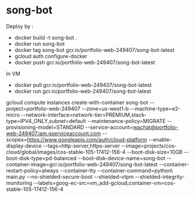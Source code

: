 # song-bot
Deploy by : 
- docker build -t song-bot .
- docker run song-bot
- docker tag song-bot gcr.io/portfolio-web-249407/song-bot-latest
- gcloud auth configure-docker
- docker push gcr.io/portfolio-web-249407/song-bot-latest

In VM
- docker pull gcr.io/portfolio-web-249407/song-bot-latest
- docker run gcr.io/portfolio-web-249407/song-bot-latest

gcloud compute instances create-with-container song-bot --project=portfolio-web-249407 --zone=us-west1-b --machine-type=e2-micro --network-interface=network-tier=PREMIUM,stack-type=IPV4_ONLY,subnet=default --maintenance-policy=MIGRATE --provisioning-model=STANDARD --service-account=wachat@portfolio-web-249407.iam.gserviceaccount.com --scopes=https://www.googleapis.com/auth/cloud-platform --enable-display-device --tags=http-server,https-server --image=projects/cos-cloud/global/images/cos-stable-105-17412-156-4 --boot-disk-size=10GB --boot-disk-type=pd-balanced --boot-disk-device-name=song-bot --container-image=gcr.io/portfolio-web-249407/song-bot-latest --container-restart-policy=always --container-tty --container-command=python\ main.py --no-shielded-secure-boot --shielded-vtpm --shielded-integrity-monitoring --labels=goog-ec-src=vm_add-gcloud,container-vm=cos-stable-105-17412-156-4